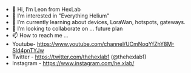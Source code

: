 - 👋 Hi, I’m Leon from HexLab 
- 👀 I’m interested in "Everything Helium"
- 🌱 I’m currently learning about devices, LoraWan, hotspots, gateways.
- 💞️ I’m looking to collaborate on ... future plan
- 📫 How to reach me ...
- Youtube- https://www.youtube.com/channel/UCmNoqYfZhY8M-Sld4pnTYJw
- Twitter - https://twitter.com/thehexlab1 (@thehexlab1)
- Instagram - https://www.instagram.com/he.xlab/

<!---
Leon-THL/Leon-THL is a ✨ special ✨ repository because its `README.md` (this file) appears on your GitHub profile.
You can click the Preview link to take a look at your changes.
--->
